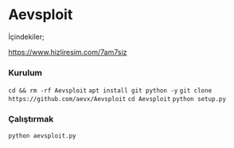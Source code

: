 # Aevsploit

İçindekiler;

https://www.hizliresim.com/7am7siz


### Kurulum
```cd && rm -rf Aevsploit```
```apt install git python -y```
```git clone https://github.com/aevx/Aevsploit```
```cd Aevsploit```
```python setup.py```
### Çalıştırmak
```
python aevsploit.py
```
